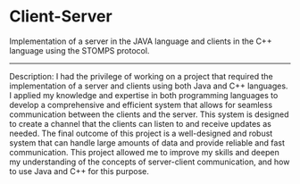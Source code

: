 # Client-Server
Implementation of a server in the JAVA language and clients in the C++ language using the STOMPS protocol.

_____
Description: I had the privilege of working on a project that required the implementation of a server and clients using both Java and C++ languages. I applied my knowledge and expertise in both programming languages to develop a comprehensive and efficient system that allows for seamless communication between the clients and the server. This system is designed to create a channel that the clients can listen to and receive updates as needed. The final outcome of this project is a well-designed and robust system that can handle large amounts of data and provide reliable and fast communication. This project allowed me to improve my skills and deepen my understanding of the concepts of server-client communication, and how to use Java and C++ for this purpose.
